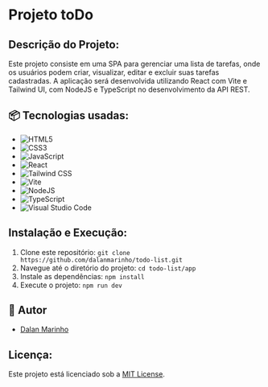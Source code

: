 # Projeto toDo

## Descrição do Projeto:

Este projeto consiste em uma SPA para gerenciar uma lista de tarefas, onde os usuários podem criar, visualizar, editar e excluir suas tarefas cadastradas. A aplicação será desenvolvida utilizando React com Vite e Tailwind UI, com NodeJS e TypeScript no desenvolvimento da API REST.


## 📦 Tecnologias usadas:

- ![HTML5](https://img.shields.io/badge/html5-%23E34F26.svg?style=for-the-badge&logo=html5&logoColor=white)
- ![CSS3](https://img.shields.io/badge/css3-%231572B6.svg?style=for-the-badge&logo=css3&logoColor=white)
- ![JavaScript](https://img.shields.io/badge/javascript-%23323330.svg?style=for-the-badge&logo=javascript&logoColor=%23F7DF1E)
- ![React](https://img.shields.io/badge/react-%2320232a.svg?style=for-the-badge&logo=react&logoColor=%2361DAFB)
- ![Tailwind CSS](https://img.shields.io/badge/tailwindcss-%2338B2AC.svg?style=for-the-badge&logo=tailwind-css&logoColor=white)
- ![Vite](https://img.shields.io/badge/Vite-%23007ACC.svg?style=for-the-badge&logo=vite&logoColor=white)
- ![NodeJS](https://img.shields.io/badge/node.js-6DA55F?style=for-the-badge&logo=node.js&logoColor=white)
- ![TypeScript](https://img.shields.io/badge/typescript-%23007ACC.svg?style=for-the-badge&logo=typescript&logoColor=white)
- ![Visual Studio Code](https://img.shields.io/badge/Visual%20Studio%20Code-0078d7.svg?style=for-the-badge&logo=visual-studio-code&logoColor=white)

## Instalação e Execução:

1. Clone este repositório: `git clone https://github.com/dalanmarinho/todo-list.git`
2. Navegue até o diretório do projeto: `cd todo-list/app`
3. Instale as dependências: `npm install`
4. Execute o projeto: `npm run dev`

## 👷 Autor

- [Dalan Marinho](https://github.com/dalanmarinho)

## Licença:

Este projeto está licenciado sob a [MIT License](LICENSE).
